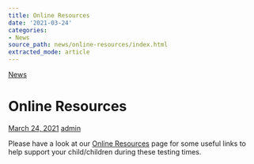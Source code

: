 ```yaml
---
title: Online Resources
date: '2021-03-24'
categories:
- News
source_path: news/online-resources/index.html
extracted_mode: article
---
```

[News](/news/)

# Online Resources

[March 24, 2021](/news/online-resources/) [admin](author/admin/)

Please have a look at our [Online Resources](online-resources/) page for some useful links to help support your child/children during these testing times.
